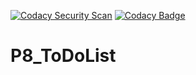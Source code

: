 [![Codacy Security Scan](https://github.com/Franck-Dev/P8_ToDoList/actions/workflows/codacy.yml/badge.svg?branch=dev&event=push)](https://github.com/Franck-Dev/P8_ToDoList/actions/workflows/codacy.yml)
[![Codacy Badge](https://app.codacy.com/project/badge/Grade/09d705fb3be248758b27f02c45c34cad)](https://app.codacy.com/gh/Franck-Dev/P8_ToDoList/dashboard?utm_source=gh&utm_medium=referral&utm_content=&utm_campaign=Badge_grade)
# P8_ToDoList
